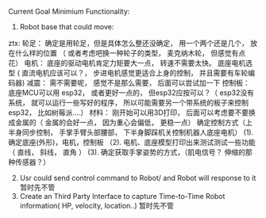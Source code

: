 


Current Goal Minimium Functionality:

  1. Robot base that could move:

   ztx:
     轮足： 确定是用轮足，但是具体怎么整还没确定， 用一个两个还是几个， 放在什么样的位置 （ 或者考虑吧换一种轮子的类型， 麦克纳木轮， 但感觉有点花）
     电机： 底座的驱动电机肯定力矩要大一点， 转速不需要太快。 底座电机选型 ( 直流电机应该可以？， 步进电机感觉更适合上身的控制， 并且需要有车轮编码器)
     减震： 需不需要呢， 感觉不是那么需要， 后面可以尝试加一下
     控制板： 底座MCU可以用 esp32， 或者更好一点的， 但esp32应按可以？（ esp32没有系统， 就可以运行一些写好的程序， 所以可能需要另一个带系统的板子来控制esp32， 比如树莓派....）
     材料： 刚开始可以用3D打印， 后面可以考虑要不要换成金属的（ 金属的会好一点， 因为重心会偏低， 更稳一点）
     确定控制方式（上半身同步控制， 手掌手臂头部腰部， 下半身脚踩机关控制机器人底座电机）
     (1). 确定底座(外形)，电机，控制板
    （2). 电机、底座模型打印出来测试测试一些功能（ 直线， 斜线， 直角 ）
     (3). 确定获取手掌姿势的方式，（肌电信号？ 伸缩的那种传感器？）

  2. Usr could send control command to Robot/ and Robot will response to it
      暂时先不管   
  3. Create an Third Party Interface to capture Time-to-Time Robot information( HP, velocity, location..)
      暂时先不管

